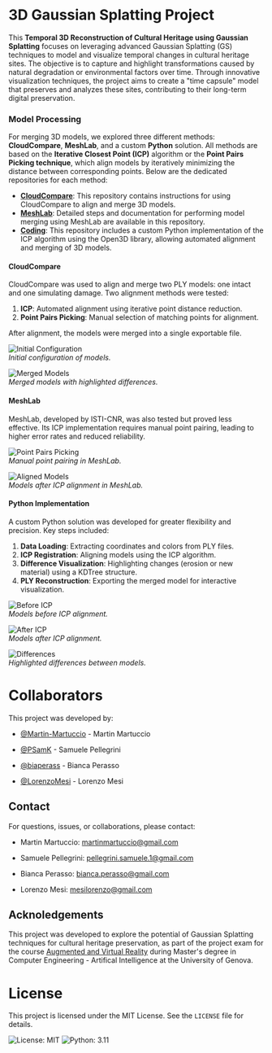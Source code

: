 # 3D Gaussian Splatting Project
This **Temporal 3D Reconstruction of Cultural Heritage using Gaussian Splatting** focuses on leveraging advanced Gaussian Splatting (GS) techniques to model and visualize temporal changes in cultural heritage sites. The objective is to capture and highlight transformations caused by natural degradation or environmental factors over time. Through innovative visualization techniques, the project aims to create a "time capsule" model that preserves and analyzes these sites, contributing to their long-term digital preservation.

### Model Processing

For merging 3D models, we explored three different methods: **CloudCompare**, **MeshLab**, and a custom **Python** solution. All methods are based on the **Iterative Closest Point (ICP)** algorithm or the **Point Pairs Picking technique**, which align models by iteratively minimizing the distance between corresponding points. Below are the dedicated repositories for each method:
- [**CloudCompare**](https://github.com/LorenzoMesi/AVR-CloudCompare): This repository contains instructions for using CloudCompare to align and merge 3D models.
- [**MeshLab**](https://github.com/biaperass/ICP_Merging_Meshlab): Detailed steps and documentation for performing model merging using MeshLab are available in this repository.
- [**Coding**](https://github.com/Martin-Martuccio/ICP-Merging): This repository includes a custom Python implementation of the ICP algorithm using the Open3D library, allowing automated alignment and merging of 3D models.

#### CloudCompare
CloudCompare was used to align and merge two PLY models: one intact and one simulating damage. Two alignment methods were tested:
1. **ICP**: Automated alignment using iterative point distance reduction.
2. **Point Pairs Picking**: Manual selection of matching points for alignment.

After alignment, the models were merged into a single exportable file.

![Initial Configuration](docs/images/cloudcompare/statues_for_icp.jpg)  
*Initial configuration of models.*

![Merged Models](docs/images/cloudcompare/alignment_differences.jpg)  
*Merged models with highlighted differences.*

#### MeshLab
MeshLab, developed by ISTI-CNR, was also tested but proved less effective. Its ICP implementation requires manual point pairing, leading to higher error rates and reduced reliability.

![Point Pairs Picking](docs/images/meshlab/satiroebaccante_icp_meshlab.png)  
*Manual point pairing in MeshLab.*

![Aligned Models](docs/images/meshlab/satiroebaccante_merging_meshalb.png)  
*Models after ICP alignment in MeshLab.*

#### Python Implementation
A custom Python solution was developed for greater flexibility and precision. Key steps included:
1. **Data Loading**: Extracting coordinates and colors from PLY files.
2. **ICP Registration**: Aligning models using the ICP algorithm.
3. **Difference Visualization**: Highlighting changes (erosion or new material) using a KDTree structure.
4. **PLY Reconstruction**: Exporting the merged model for interactive visualization.

![Before ICP](docs/images/coding/Code_ICP_Before.png)  
*Models before ICP alignment.*

![After ICP](docs/images/coding/Code_ICP_After.png)  
*Models after ICP alignment.*

![Differences](docs/images/coding/Code_Broken3.png)  
*Highlighted differences between models.*

# Collaborators

This project was developed by:

- [@Martin-Martuccio](https://github.com/Martin-Martuccio) - Martin Martuccio
  
- [@PSamK](https://github.com/PSamK) - Samuele Pellegrini
  
- [@biaperass](https://github.com/biaperass) - Bianca Perasso
  
- [@LorenzoMesi](https://github.com/LorenzoMesi) - Lorenzo Mesi
  
## Contact

For questions, issues, or collaborations, please contact:

- Martin Martuccio: [martinmartuccio@gmail.com](Martin:martinmartuccio@gmail.com)

- Samuele Pellegrini: [pellegrini.samuele.1@gmail.com](Samuele:pellegrini.samuele.1@gmail.com)

- Bianca Perasso: [bianca.perasso@gmail.com](Bianca:bianca.perasso@gmail.com)

- Lorenzo Mesi: [mesilorenzo@gmail.com](Lorenzo:mesilorenzo@gmail.com)

## Acknoledgements

This project was developed to explore the potential of Gaussian Splatting techniques for cultural heritage preservation, as part of the project exam for the course [Augmented and Virtual Reality](https://corsi.unige.it/off.f/2023/ins/66562) during Master's degree in Computer Engineering - Artifical Intelligence at the University of Genova.

# License

This project is licensed under the MIT License. See the `LICENSE` file for details.

![License: MIT](https://img.shields.io/badge/License-MIT-yellow.svg)
![Python: 3.11](https://img.shields.io/badge/Python-3.11-blue.svg)

